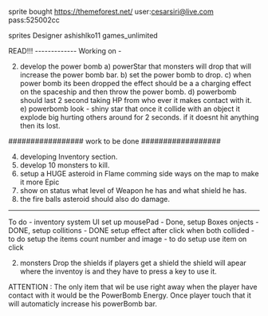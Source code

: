 sprite bought 
https://themeforest.net/
user:cesarsiri@live.com
pass:525002cc

sprites Designer
 ashishlko11
 games_unlimited


READ!!!  -------------
Working on - 

2) develop the power bomb
        a) powerStar that monsters will drop that will increase the power bomb bar.
        b) set the power bomb to drop.
        c) when power bomb its been dropped the effect should be a a charging effect on the spaceship and then throw the power bomb.
        d) powerbomb should last 2 second taking HP from who ever it makes contact with it.
        e) powerbomb look - shiny star that once it collide with an object it explode big hurting others around for 2 seconds. if it doesnt hit anything then its lost.


#################  work to be done  ##################

4) developing Inventory section.
5) develop 10 monsters to kill.
6) setup a HUGE asteroid in Flame comming side ways on the map to make it more Epic
7) show on status what level of Weapon he has and what shield he has.
8) the fire balls asteroid should also do damage.

--------------


To do - inventory system UI
 set up mousePad - Done,
 setup Boxes onjects - DONE, 
 setup collitions - DONE
 setup effect after click when both collided - to do
 setup the items count number and image - to do
 setup use item on click

2) monsters Drop the shields if players get a shield the shield will apear where the inventoy is and they have to press a key to use it.

ATTENTION : The only item that wil be use right away when the player have contact with it would be the
PowerBomb Energy. Once player touch that it will automaticly increase his powerBomb bar.